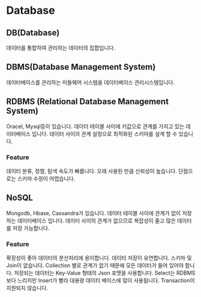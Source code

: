 <script> MathJax.Hub.Queue(["Typeset", MathJax.Hub]); </script>

# Database

## DB(Database)
데이터를 통합하여 관리하는 데이터의 집합입니다.

## DBMS(Database Management System)
데이터베이스를 관리하는 미들웨어 시스템을 데이터베이스 관리시스템입니다. 

## RDBMS (Relational Database Management System) 
Oracel, Mysql등이 있습니다.
데이터 테이블 사이에 키값으로 관계를 가지고 있는 데이터베이스 입니다. 
데이터 사이의 관계 설정으로 최적화된 스키마를 설계 할 수 있습니다.

### Feature
데이터 분류, 정렬, 탐색 속도가 빠릅니다.
오래 사용된 만큼 신뢰성이 높습니다.
단점으로는 스키마 수정이 어렵습니다. 

## NoSQL
Mongodb, Hbase, Cassandra가 있습니다.
데이터 테이블 사이에 관계가 없이 저장하는 데이터베이스 입니다.
데이터 사이의 관계가 없으므로 복잡성이 줄고 많은 데이터를 저장 가능합니다. 

### Feature
확장성이 좋아 데이터의 분산처리에 용이합니다. 
데이터 저장이 유연합니다. 
스키마 및 Join이 없습니다. 
Collection 별로 관계가 없기 때문에 모든 데이터가 들어 있어야 합니다. 
저장되는 데이터는 Key-Value 형태의 Json 포멧을 사용합니다. 
Select는 RDBMS 보다 느리지만 Insert가 빨라 대용량 데이터 베이스에 많이 사용됩니다. 
Transaction이 지원되지 않습니다. 
